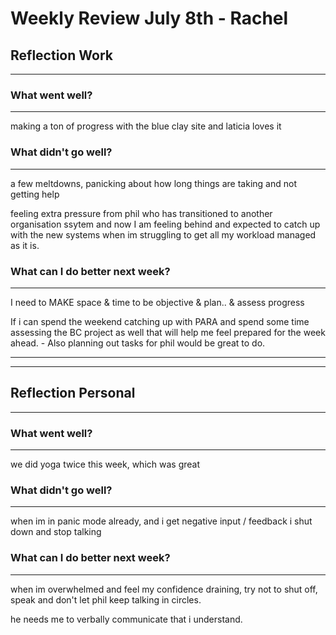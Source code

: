 
# Weekly Review July 8th - Rachel

## Reflection Work

---

### What went well?
---
making a ton of progress with the blue clay site and laticia loves it


### What didn't go well?
---
a few meltdowns, panicking about how long things are taking and not getting help

feeling extra pressure from phil who has transitioned to another organisation ssytem and now I am feeling behind and expected to catch up with the new systems when im struggling to get all my workload managed as it is.


### What can I do better next week?
---
I need to MAKE space & time to be objective & plan.. & assess progress

If i can spend the weekend catching up with PARA and spend some time assessing the BC project as well that will help me feel prepared for the week ahead. - Also planning out tasks for phil would be great to do.


---
---

## Reflection Personal

---

### What went well?
---
we did yoga twice this week, which was great


### What didn't go well?
---
when im in panic mode already, and i get negative input / feedback i shut down and stop talking


### What can I do better next week?
---
when im overwhelmed and feel my confidence draining, try not to shut off, speak and don't let phil keep talking in circles.

he needs me to verbally communicate that i understand.
